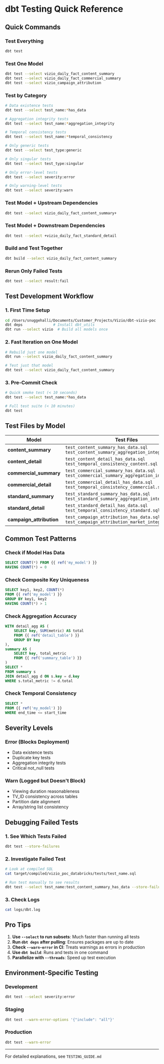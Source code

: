 # dbt Testing Quick Reference

## Quick Commands

### Test Everything
```bash
dbt test
```

### Test One Model
```bash
dbt test --select vizio_daily_fact_content_summary
dbt test --select vizio_daily_fact_commercial_summary
dbt test --select vizio_campaign_attribution
```

### Test by Category
```bash
# Data existence tests
dbt test --select test_name:*has_data

# Aggregation integrity tests
dbt test --select test_name:*aggregation_integrity

# Temporal consistency tests
dbt test --select test_name:*temporal_consistency

# Only generic tests
dbt test --select test_type:generic

# Only singular tests
dbt test --select test_type:singular

# Only error-level tests
dbt test --select severity:error

# Only warning-level tests
dbt test --select severity:warn
```

### Test Model + Upstream Dependencies
```bash
dbt test --select vizio_daily_fact_content_summary+
```

### Test Model + Downstream Dependencies
```bash
dbt test --select +vizio_daily_fact_standard_detail
```

### Build and Test Together
```bash
dbt build --select vizio_daily_fact_content_summary
```

### Rerun Only Failed Tests
```bash
dbt test --select result:fail
```

## Test Development Workflow

### 1. First Time Setup
```bash
cd /Users/snuggehalli/Documents/Customer_Projects/Vizio/dbt-vizio-poc
dbt deps              # Install dbt_utils
dbt run --select vizio  # Build all models once
```

### 2. Fast Iteration on One Model
```bash
# Rebuild just one model
dbt run --select vizio_daily_fact_content_summary

# Test just that model
dbt test --select vizio_daily_fact_content_summary
```

### 3. Pre-Commit Check
```bash
# Quick smoke test (< 10 seconds)
dbt test --select test_name:*has_data

# Full test suite (< 10 minutes)
dbt test
```

## Test Files by Model

| Model | Test Files |
|-------|-----------|
| **content_summary** | `test_content_summary_has_data.sql`<br>`test_content_summary_aggregation_integrity.sql` |
| **content_detail** | `test_content_detail_has_data.sql`<br>`test_temporal_consistency_content.sql` |
| **commercial_summary** | `test_commercial_summary_has_data.sql`<br>`test_commercial_summary_aggregation_integrity.sql` |
| **commercial_detail** | `test_commercial_detail_has_data.sql`<br>`test_temporal_consistency_commercial.sql` |
| **standard_summary** | `test_standard_summary_has_data.sql`<br>`test_standard_summary_aggregation_integrity.sql` |
| **standard_detail** | `test_standard_detail_has_data.sql`<br>`test_temporal_consistency_standard.sql` |
| **campaign_attribution** | `test_campaign_attribution_has_data.sql`<br>`test_campaign_attribution_market_integrity.sql` |

## Common Test Patterns

### Check if Model Has Data
```sql
SELECT COUNT(*) FROM {{ ref('my_model') }}
HAVING COUNT(*) = 0
```

### Check Composite Key Uniqueness
```sql
SELECT key1, key2, COUNT(*)
FROM {{ ref('my_model') }}
GROUP BY key1, key2
HAVING COUNT(*) > 1
```

### Check Aggregation Accuracy
```sql
WITH detail_agg AS (
    SELECT key, SUM(metric) AS total
    FROM {{ ref('detail_table') }}
    GROUP BY key
),
summary AS (
    SELECT key, total_metric
    FROM {{ ref('summary_table') }}
)
SELECT *
FROM summary s
JOIN detail_agg d ON s.key = d.key
WHERE s.total_metric != d.total
```

### Check Temporal Consistency
```sql
SELECT *
FROM {{ ref('my_model') }}
WHERE end_time <= start_time
```

## Severity Levels

### Error (Blocks Deployment)
- Data existence tests
- Duplicate key tests
- Aggregation integrity tests
- Critical not_null tests

### Warn (Logged but Doesn't Block)
- Viewing duration reasonableness
- TV_ID consistency across tables
- Partition date alignment
- Array/string list consistency

## Debugging Failed Tests

### 1. See Which Tests Failed
```bash
dbt test --store-failures
```

### 2. Investigate Failed Test
```bash
# Look at compiled SQL
cat target/compiled/vizio_poc_databricks/tests/test_name.sql

# Run test manually to see results
dbt test --select test_name:test_content_summary_has_data --store-failures
```

### 3. Check Logs
```bash
cat logs/dbt.log
```

## Pro Tips

1. **Use `--select` to run subsets**: Much faster than running all tests
2. **Run `dbt deps` after pulling**: Ensures packages are up to date
3. **Check `--warn-error` in CI**: Treats warnings as errors in production
4. **Use `dbt build`**: Runs and tests in one command
5. **Parallelize with `--threads`**: Speed up test execution

## Environment-Specific Testing

### Development
```bash
dbt test --select severity:error
```

### Staging
```bash
dbt test --warn-error-options '{"include": "all"}'
```

### Production
```bash
dbt test --warn-error
```

---

For detailed explanations, see `TESTING_GUIDE.md`

